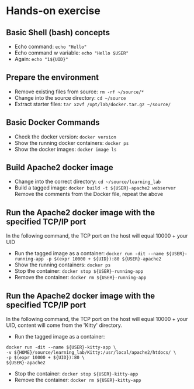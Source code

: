 # Hands-on exercise

## Basic Shell (bash) concepts
 * Echo command: ```echo "Hello"```
 * Echo command w variable: ```echo "Hello $USER"```
 * Again: ```echo "1${UID}"```

## Prepare the environment
 * Remove existing files from source: ```rm -rf ~/source/*```
 * Change into the source directory: ```cd ~/source```
 * Extract starter files: ```tar xzvf /opt/lab/docker.tar.gz ~/source/```

## Basic Docker Commands
 * Check the docker version: ```docker version```
 * Show the running docker containers: ```docker ps```
 * Show the docker images: ```docker image ls```

## Build Apache2 docker image
 * Change into the correct directory: ```cd ~/source/learning_lab```
 * Build a tagged image: ```docker build -t ${USER}-apache2 webserver```
Remove the comments from the Docker file, repeat the above

## Run the Apache2 docker image with the specified TCP/IP port
In the following command, the TCP port on the host will equal 10000 + your UID 
 * Run the tagged image as a container: ```docker run -dit --name ${USER}-running-app -p $(expr 10000 + ${UID}):80 ${USER}-apache2```
 * Show the running containers: ```docker ps```
 * Stop the container: ```docker stop ${USER}-running-app```
 * Remove the container: ```docker rm ${USER}-running-app```

## Run the Apache2 docker image with the specified TCP/IP port
In the following command, the TCP port on the host will equal 10000 + your UID, content will come from the 'Kitty' directory. 
 * Run the tagged image as a container: 
 ```
 docker run -dit --name ${USER}-kitty-app \
 -v ${HOME}/source/learning_lab/Kitty:/usr/local/apache2/htdocs/ \
 -p $(expr 10000 + ${UID}):80 \
 ${USER}-apache2
 ```
 * Stop the container: ```docker stop ${USER}-kitty-app```
 * Remove the container: ```docker rm ${USER}-kitty-app```

